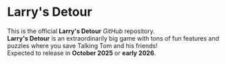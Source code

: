 # Larry's Detour
This is the official **Larry's Detour** *GitHub* repository.  
**Larry's Detour** is an extraordinarily big game with tons of fun features and puzzles where you save Talking Tom and his friends!  
Expected to release in **October 2025** or **early 2026**.